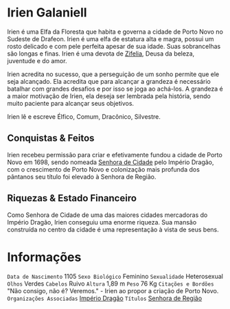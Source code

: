 <!-- TITLE: Irien Galaniell -->
<!-- SUBTITLE: Visão geral sobre Irien Galaniell -->

# Irien Galaniell
Irien é uma Elfa da Floresta que habita e governa a cidade de Porto Novo no Sudeste de Drafeon. Irien é uma elfa de estatura alta e magra, possui um rosto delicado e com pele perfeita apesar de sua idade. Suas sobrancelhas são longas e finas. Irien é uma devota de [Zifelia](http://localhost/divindades/panteao-das-treze-estrelas/zifelia#zifelia), Deusa da beleza, juventude e do amor.

Irien acredita no sucesso, que a perseguição de um sonho permite que ele seja alcançado. Ela acredita que para alcançar a grandeza é necessário batalhar com grandes desafios e por isso se joga ao achá-los. A grandeza é a maior motivação de Irien, ela deseja ser lembrada pela história, sendo muito paciente para alcançar seus objetivos.

Irien lê e escreve Élfico, Comum, Dracônico, Silvestre.

## Conquistas & Feitos
Irien recebeu permissão para criar e efetivamente fundou a cidade de Porto Novo em 1698, sendo nomeada [Senhora de Cidade](http://localhost/rankings-e-titulos/senhor-de-cidade#senhor-de-cidade) pelo Império Dragão, com o crescimento de Porto Novo e colonização mais profunda dos pântanos seu título foi elevado à Senhora de Região.

## Riquezas & Estado Financeiro
Como Senhora de Cidade de uma das maiores cidades mercadoras do Império Dragão, Irien conseguiu uma enorme riqueza. Sua mansão construída no centro da cidade é uma representação à vista de seus bens.

# Informações
`Data de Nascimento` 1105 
`Sexo Biológico` Feminino
`Sexualidade` Heterosexual
`Olhos` Verdes
`Cabelos` Ruivo
`Altura` 1,89 m
`Peso` 76 Kg
`Citações e Bordões` "Não consigo, não é? Veremos." - Irien ao propor a criação de Porto Novo.
`Organizações Associadas` [Império Dragão](http://localhost/faccoes/nacoes/imperio-dragao#imperio-dragao)
`Títulos` [Senhora de Região](http://localhost/rankings-e-titulos/senhor-de-regiao#senhor-de-regiao)

